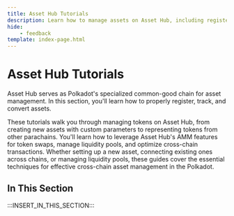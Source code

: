 ```yaml
---
title: Asset Hub Tutorials
description: Learn how to manage assets on Asset Hub, including registering local and foreign assets and converting between different asset types.
hide: 
    - feedback
template: index-page.html
---
```


# Asset Hub Tutorials

Asset Hub serves as Polkadot's specialized common-good chain for asset management. In this section, you'll learn how to properly register, track, and convert assets. 

These tutorials walk you through managing tokens on Asset Hub, from creating new assets with custom parameters to representing tokens from other parachains. You'll learn how to leverage Asset Hub's AMM features for token swaps, manage liquidity pools, and optimize cross-chain transactions. Whether setting up a new asset, connecting existing ones across chains, or managing liquidity pools, these guides cover the essential techniques for effective cross-chain asset management in the Polkadot. 

## In This Section

:::INSERT_IN_THIS_SECTION:::